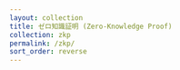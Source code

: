 ```yaml
---
layout: collection
title: ゼロ知識証明 (Zero-Knowledge Proof)
collection: zkp
permalink: /zkp/
sort_order: reverse
---
```

